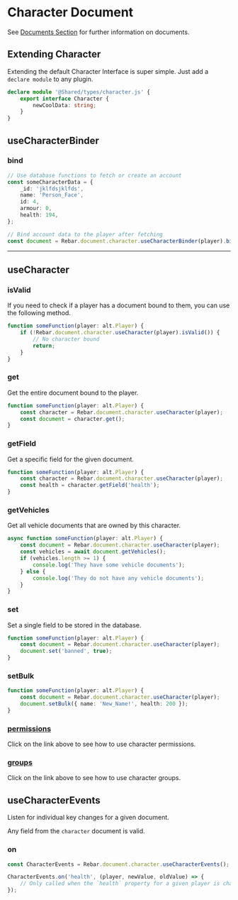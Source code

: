 # Character Document

See [Documents Section](./index.md) for further information on documents.

## Extending Character

Extending the default Character Interface is super simple. Just add a `declare module` to any plugin.

```ts
declare module '@Shared/types/character.js' {
    export interface Character {
        newCoolData: string;
    }
}
```

## useCharacterBinder

### bind

```ts
// Use database functions to fetch or create an account
const someCharacterData = {
    _id: 'jklfdsjklfds',
    name: 'Person_Face',
    id: 4,
    armour: 0,
    health: 194,
};

// Bind account data to the player after fetching
const document = Rebar.document.character.useCharacterBinder(player).bind(someCharacterData);
```

---

## useCharacter

### isValid

If you need to check if a player has a document bound to them, you can use the following method.

```ts
function someFunction(player: alt.Player) {
    if (!Rebar.document.character.useCharacter(player).isValid()) {
        // No character bound
        return;
    }
}
```

### get

Get the entire document bound to the player.

```ts
function someFunction(player: alt.Player) {
    const character = Rebar.document.character.useCharacter(player);
    const document = character.get();
}
```

### getField

Get a specific field for the given document.

```ts
function someFunction(player: alt.Player) {
    const character = Rebar.document.character.useCharacter(player);
    const health = character.getField('health');
}
```

### getVehicles

Get all vehicle documents that are owned by this character.

```ts
async function someFunction(player: alt.Player) {
    const document = Rebar.document.character.useCharacter(player);
    const vehicles = await document.getVehicles();
    if (vehicles.length >= 1) {
        console.log('They have some vehicle documents');
    } else {
        console.log('They do not have any vehicle documents');
    }
}
```

### set

Set a single field to be stored in the database.

```ts
function someFunction(player: alt.Player) {
    const document = Rebar.document.character.useCharacter(player);
    document.set('banned', true);
}
```

### setBulk

```ts
function someFunction(player: alt.Player) {
    const document = Rebar.document.character.useCharacter(player);
    document.setBulk({ name: 'New_Name!', health: 200 });
}
```

### [permissions](/userebar/systems/permissions/playerPermissions.md#usecharacter)

Click on the link above to see how to use character permissions.

### [groups](/userebar/systems/permissions/playerGroups.md#usecharacter)

Click on the link above to see how to use character groups.

## useCharacterEvents

Listen for individual key changes for a given document.

Any field from the `character` document is valid.

### on

```ts
const CharacterEvents = Rebar.document.character.useCharacterEvents();

CharacterEvents.on('health', (player, newValue, oldValue) => {
    // Only called when the `health` property for a given player is changed
});
```
